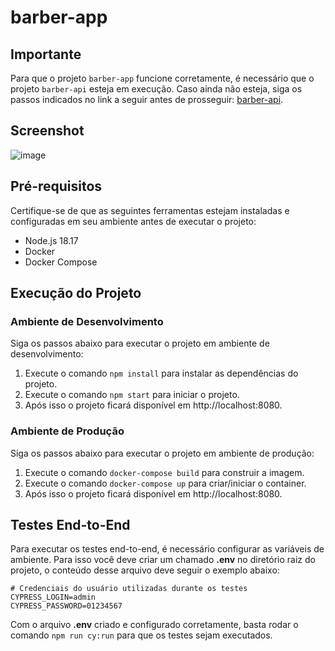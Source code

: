 # barber-app

## Importante
Para que o projeto `barber-app` funcione corretamente, é necessário que o projeto `barber-api` esteja em execução.
Caso ainda não esteja, siga os passos indicados no link a seguir antes de prosseguir: [barber-api](https://github.com/TechFring/barber-api/tree/dev).

## Screenshot
![image](https://github.com/TechFring/barber-app/assets/54766216/388da814-3b7c-4b58-b2c1-bd883471b0c3)

## Pré-requisitos
Certifique-se de que as seguintes ferramentas estejam instaladas e configuradas em seu ambiente antes de executar o projeto:

- Node.js 18.17
- Docker
- Docker Compose

## Execução do Projeto

### Ambiente de Desenvolvimento
Siga os passos abaixo para executar o projeto em ambiente de desenvolvimento:

1. Execute o comando `npm install` para instalar as dependências do projeto.
2. Execute o comando `npm start` para iniciar o projeto.
3. Após isso o projeto ficará disponível em http://localhost:8080.

### Ambiente de Produção
Siga os passos abaixo para executar o projeto em ambiente de produção:

1. Execute o comando `docker-compose build` para construir a imagem.
2. Execute o comando `docker-compose up` para criar/iniciar o container.
3. Após isso o projeto ficará disponível em http://localhost:8080.

## Testes End-to-End
Para executar os testes end-to-end, é necessário configurar as variáveis de ambiente.
Para isso você deve criar um chamado **.env** no diretório raiz do projeto, o conteúdo desse arquivo deve seguir o exemplo abaixo:

```env
# Credenciais do usuário utilizadas durante os testes
CYPRESS_LOGIN=admin
CYPRESS_PASSWORD=01234567
```

Com o arquivo **.env** criado e configurado corretamente, basta rodar o comando `npm run cy:run` para que os testes sejam executados.
